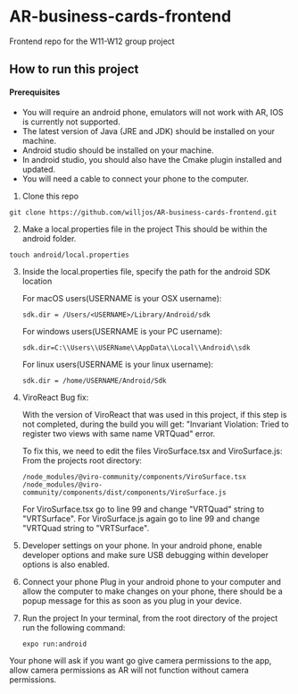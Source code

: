 # AR-business-cards-frontend
Frontend repo for the W11-W12 group project

## How to run this project

#### Prerequisites
- You will require an android phone, emulators will not work with AR, IOS is currently not supported.
- The latest version of Java (JRE and JDK) should be installed on your machine.
- Android studio should be installed on your machine.
- In android studio, you should also have the Cmake plugin installed and updated.
- You will need a cable to connect your phone to the computer.

1. Clone this repo 
```
git clone https://github.com/willjos/AR-business-cards-frontend.git
```
2. Make a local.properties file in the project
This should be within the android folder.
``` 
touch android/local.properties 
```
3. Inside the local.properties file, specify the path for the android SDK location

    For macOS users(USERNAME is your OSX username):
    ```
    sdk.dir = /Users/<USERNAME>/Library/Android/sdk
    ```
    For windows users(USERNAME is your PC username):
    ```
    sdk.dir=C:\\Users\\USERName\\AppData\\Local\\Android\\sdk
    ```
    For linux users(USERNAME is your linux username):
    ```
    sdk.dir = /home/USERNAME/Android/Sdk
    ```
 4. ViroReact Bug fix:
   
    With the version of ViroReact that was used in this project, if this step is not completed, during the build you will get: 
    "Invariant Violation: Tried to register two views with same name VRTQuad" error.
    
    To fix this, we need to edit the files ViroSurface.tsx and ViroSurface.js:
    From the projects root directory:
    
        /node_modules/@viro-community/components/ViroSurface.tsx
        /node_modules/@viro-community/components/dist/components/ViroSurface.js
        
    For ViroSurface.tsx go to line 99 and change "VRTQuad" string to "VRTSurface".
    For ViroSurface.js again go to line 99 and change "VRTQuad string to "VRTSurface".
    
    
5. Developer settings on your phone.
   In your android phone, enable developer options and make sure USB debugging within developer options is also enabled.
   
6. Connect your phone
   Plug in your android phone to your computer and allow the computer to make changes on your phone,
   there should be a popup message for this as soon as you plug in your device. 
   
6. Run the project
   In your terminal, from the root directory of the project run the following command:
   ```
   expo run:android
   ```
  Your phone will ask if you want go give camera permissions to the app, allow camera permissions as AR will not function without camera permissions.    
